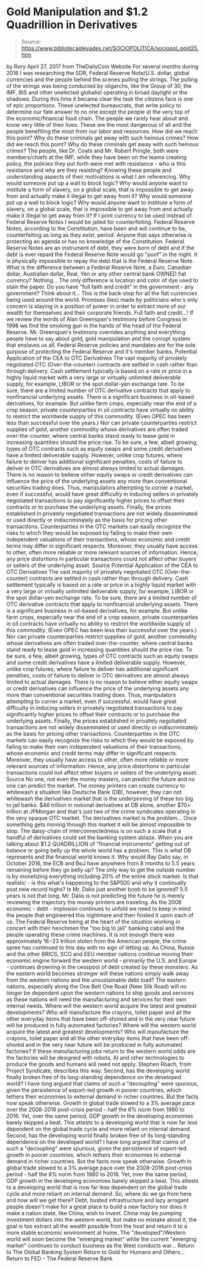 # Gold Manipulation and $1.2 Quadrillion in Derivatives

> Source: https://www.bibliotecapleyades.net/SOCIOPOLITICA/sociopol_gold25.htm

by Rory April 27, 2017 from TheDailyCoin Website
For several months during 2016 I was researching the SDR, Federal Reserve Note/U.S. dollar, global currencies and the people behind the scenes pulling the strings.
The pulling of the strings was being conducted by oligarchs, like the Group of 30, the IMF, BIS and other unelected globalist operating in broad daylight or the shadows.
During this time it became clear the task the citizens face is one of epic proportions.
These unelected bureaucrats, that write policy to determine our fate answer to no one except the people at the very top of the economic/financial food chain. The people we rarely hear about and know very little of their lives.
These are the most dangerous of all and the people benefiting the most from our labor and resources.
How did we reach this point? Why do these criminals get away with such heinous crimes?
How did we reach this point?
Why do these criminals get away with such heinous crimes?
The people, like Dr. Coats and Mr. Robert Pringle, both were members/chiefs at the IMF, while they have been on the teams creating policy, the policies they put forth were met with resistance - who is this resistance and why are they resisting?
Knowing these people and understanding aspects of their motivations is what I am referencing.
Why would someone put up a wall to block logic? Why would anyone want to institute a form of slavery, on a global scale, that is impossible to get away from and actually make it illegal to get away from it?
Why would someone put up a wall to block logic?
Why would anyone want to institute a form of slavery, on a global scale, that is impossible to get away from and actually make it illegal to get away from it?
If I print currency to be used instead of Federal Reserve Notes I would be jailed for counterfeiting.
Federal Reserve Notes, according to the Constitution, have been and will continue to be, counterfeiting as long as they exist, period. Anyone that says otherwise is protecting an agenda or has no knowledge of the Constitution.
Federal Reserve Notes are an instrument of debt, they were born of debt and if the debt is ever repaid the Federal Reserve Note would go "poof" in the night.
It is physically impossible to repay the debt that is the Federal Reserve Note.
What is the difference between a Federal Reserve Note, a Euro, Canadian dollar, Australian dollar, Real, Yen or any other central bank OWNED fiat currency? Nothing...
The only difference is location and color of dye used to stain the paper.
Do you have "full faith and credit" in the government - any government? Think about it...
This is the back-stop for all the fiat currencies being used around the world. Promises (lies) made by politicians who's only concern is staying in a position of power in order to extract more of our wealth for themselves and their corporate friends.
Full faith and credit...!
If we review the words of Alan Greenspan's testimony before Congress in 1998 we find the smoking gun in the hands of the head of the Federal Reserve.
Mr. Greenspan's testimony overrides anything and everything people have to say about gold, gold manipulation and the corrupt system that enslaves us all.
Federal Reserve policies and mandates are for the sole purpose of protecting the Federal Reserve and it's member banks.
Potential Application of the CEA to OTC Derivatives The vast majority of privately negotiated OTC (Over-the-counter) contracts are settled in cash rather than through delivery. Cash settlement typically is based on a rate or price in a highly liquid market with a very large or virtually unlimited deliverable supply, for example, LIBOR or the spot dollar-yen exchange rate. To be sure, there are a limited number of OTC derivative contracts that apply to nonfinancial underlying assets. There is a significant business in oil-based derivatives, for example. But unlike farm crops, especially near the end of a crop season, private counterparties in oil contracts have virtually no ability to restrict the worldwide supply of this commodity. (Even OPEC has been less than successful over the years.) Nor can private counterparties restrict supplies of gold, another commodity whose derivatives are often traded over-the-counter, where central banks stand ready to lease gold in increasing quantities should the price rise. To be sure, a few, albeit growing, types of OTC contracts such as equity swaps and some credit derivatives have a limited deliverable supply. However, unlike crop futures, where failure to deliver has additional significant penalties, costs of failure to deliver in OTC derivatives are almost always limited to actual damages. There is no reason to believe either equity swaps or credit derivatives can influence the price of the underlying assets any more than conventional securities trading does. Thus, manipulators attempting to corner a market, even if successful, would have great difficulty in inducing sellers in privately negotiated transactions to pay significantly higher prices to offset their contracts or to purchase the underlying assets. Finally, the prices established in privately negotiated transactions are not widely disseminated or used directly or indiscriminately as the basis for pricing other transactions. Counterparties in the OTC markets can easily recognize the risks to which they would be exposed by failing to make their own independent valuations of their transactions, whose economic and credit terms may differ in significant respects. Moreover, they usually have access to other, often more reliable or more relevant sources of information. Hence, any price distortions in particular transactions could not affect other buyers or sellers of the underlying asset. Source
Potential Application of the CEA to OTC Derivatives
The vast majority of privately negotiated OTC (Over-the-counter) contracts are settled in cash rather than through delivery.
Cash settlement typically is based on a rate or price in a highly liquid market with a very large or virtually unlimited deliverable supply, for example, LIBOR or the spot dollar-yen exchange rate.
To be sure, there are a limited number of OTC derivative contracts that apply to nonfinancial underlying assets.
There is a significant business in oil-based derivatives, for example. But unlike farm crops, especially near the end of a crop season, private counterparties in oil contracts have virtually no ability to restrict the worldwide supply of this commodity.
(Even OPEC has been less than successful over the years.)
Nor can private counterparties restrict supplies of gold, another commodity whose derivatives are often traded over-the-counter, where central banks stand ready to lease gold in increasing quantities should the price rise.
To be sure, a few, albeit growing, types of OTC contracts such as equity swaps and some credit derivatives have a limited deliverable supply.
However, unlike crop futures, where failure to deliver has additional significant penalties, costs of failure to deliver in OTC derivatives are almost always limited to actual damages.
There is no reason to believe either equity swaps or credit derivatives can influence the price of the underlying assets any more than conventional securities trading does.
Thus, manipulators attempting to corner a market, even if successful, would have great difficulty in inducing sellers in privately negotiated transactions to pay significantly higher prices to offset their contracts or to purchase the underlying assets.
Finally, the prices established in privately negotiated transactions are not widely disseminated or used directly or indiscriminately as the basis for pricing other transactions.
Counterparties in the OTC markets can easily recognize the risks to which they would be exposed by failing to make their own independent valuations of their transactions, whose economic and credit terms may differ in significant respects.
Moreover, they usually have access to other, often more reliable or more relevant sources of information.
Hence, any price distortions in particular transactions could not affect other buyers or sellers of the underlying asset.
Source
No one, not even the money masters, can predict the future and no one can predict the market.
The money printers can create currency to whitewash a situation like Deutsche Bank (DB), however, they can not whitewash the derivatives market that is the underpinning of these too big to jail banks.
$46 trillion in notional derivatives at DB alone, another $70+ trillion at JPMorgan and that's just two of the crime syndicates operating in the very opaque OTC market.
The derivatives market is the problem...
Once something gets moving through this market it will be almost impossible to stop. The daisy-chain of interconnectedness is on such a scale that a handful of derivatives could set the banking system ablaze.
When you are talking about $1.2 QUADRILLION of "financial instruments" getting out of balance or going belly up the whole world has a problem. This is what DB represents and the financial world knows it.
Why would Ray Dalio say, in October 2016, the ECB and BoJ have anywhere from 8 months to 5.5 years remaining before they go belly up?
The only way to get the outside number is by monetizing everything including 20% of the entire stock market. Is that realistic - is this what's happening to the S&P500 and why it continually post new record highs? Is Mr. Dalio just another boob to be ignored? 5.5 years is not that long.
Mr. Dalio is not predicting the future he is merely reviewing the trajectory the money printers are traveling.
As the 2008 economic - debt - implosion continues to unfold we need to keep in mind the people that engineered this nightmare and then foisted it upon each of us.
The Federal Reserve being at the heart of the situation working in concert with their henchmen the "too big to jail" banking cabal and the people operating these crime machines. It is not enough there was approximately $16-$23 trillion stolen from the American people, the crime spree has continued to this day with no sign of letting up.
As China, Russia and the other BRICS, SCO and EEU member nations continue moving their economic engine forward the western world - primarily the U.S. and Europe - continues drowning in the cesspool of debt created by these monsters.
As the eastern world becomes stronger will these nations simply walk away from the western nations and the unsustainable debt load?
The eastern nations, especially along the One Belt One Road (New Silk Road) will no longer be dependent upon the western nations to ship goods and services as these nations will need the manufacturing and services for their own internal needs.
Where will the western world acquire the latest and greatest developments? Who will manufacture the crayons, toilet paper and all the other everyday items that have been off-shored and in the very near future will be produced in fully automated factories?
Where will the western world acquire the latest and greatest developments?
Who will manufacture the crayons, toilet paper and all the other everyday items that have been off-shored and in the very near future will be produced in fully automated factories?
If these manufacturing jobs return to the western world odds are the factories will be designed with robots, AI and other technologies to produce the goods and humans will need not apply.
Stephen Roach, from Project Syndicate, describes this way:
Second, has the developing world finally broken free of its long-standing dependence on the developed world? I have long argued that claims of such a "decoupling" were spurious, given the persistence of export-led growth in poorer countries, which tethers their economies to external demand in richer countries. But the facts now speak otherwise. Growth in global trade slowed to a 3% average pace over the 2008-2016 post-crisis period - half the 6% norm from 1980 to 2016. Yet, over the same period, GDP growth in the developing economies barely skipped a beat. This attests to a developing world that is now far less dependent on the global trade cycle and more reliant on internal demand.
Second, has the developing world finally broken free of its long-standing dependence on the developed world?
I have long argued that claims of such a "decoupling" were spurious, given the persistence of export-led growth in poorer countries, which tethers their economies to external demand in richer countries.
But the facts now speak otherwise.
Growth in global trade slowed to a 3% average pace over the 2008-2016 post-crisis period - half the 6% norm from 1980 to 2016. Yet, over the same period, GDP growth in the developing economies barely skipped a beat.
This attests to a developing world that is now far less dependent on the global trade cycle and more reliant on internal demand.
So, where do we go from here and how will we get there?
Debt, busted infrastructure and lazy arrogant people doesn't make for a great place to build a new factory nor does it make a nation state, like China, wish to invest.
China may be pumping investment dollars into the western world, but make no mistake about it, the goal is too extract all the wealth possible from the host and return it to a more stable economic environment at home.
The "developed"/Western world will soon become the "emerging market" while the current "emerging market" continues to conduct business as the West conducts war...
Return to The Global Banking System
Return to Gold for Humans and Others...
Return to FED - The Federal Reserve Bank

